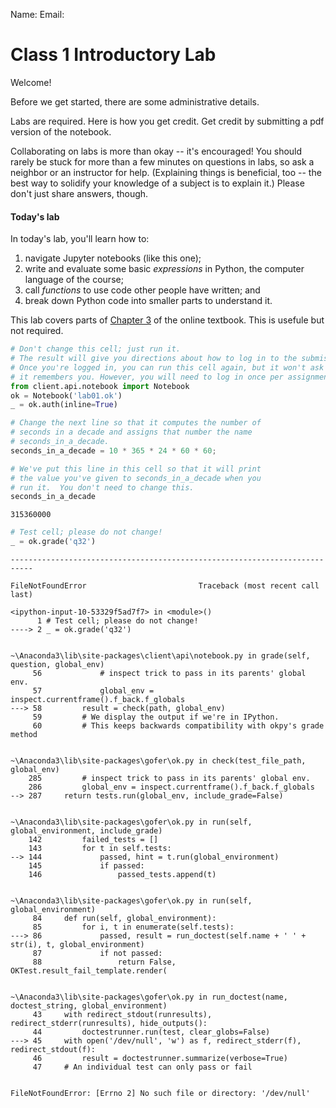 
Name: 
Email: 

# Class 1 Introductory Lab 


Welcome!  

Before we get started, there are some administrative details.

Labs are required. Here is how you get credit. Get credit by submitting a pdf version of the notebook.

Collaborating on labs is more than okay -- it's encouraged! You should rarely be stuck for more than a few minutes on questions in labs, so ask a neighbor or an instructor for help. (Explaining things is beneficial, too -- the best way to solidify your knowledge of a subject is to explain it.) Please don't just share answers, though.


#### Today's lab

In today's lab, you'll learn how to:

1. navigate Jupyter notebooks (like this one);
2. write and evaluate some basic *expressions* in Python, the computer language of the course;
3. call *functions* to use code other people have written; and
4. break down Python code into smaller parts to understand it.

This lab covers parts of [Chapter 3](http://www.inferentialthinking.com/chapters/03/programming-in-python.html) of the online textbook. This is usefule but not required.


```python
# Don't change this cell; just run it. 
# The result will give you directions about how to log in to the submission system, called OK.
# Once you're logged in, you can run this cell again, but it won't ask you who you are because
# it remembers you. However, you will need to log in once per assignment.
from client.api.notebook import Notebook
ok = Notebook('lab01.ok')
_ = ok.auth(inline=True)
```


```python
# Change the next line so that it computes the number of
# seconds in a decade and assigns that number the name
# seconds_in_a_decade.
seconds_in_a_decade = 10 * 365 * 24 * 60 * 60;

# We've put this line in this cell so that it will print
# the value you've given to seconds_in_a_decade when you
# run it.  You don't need to change this.
seconds_in_a_decade
```




    315360000




```python
# Test cell; please do not change!
_ = ok.grade('q32')
```


    ---------------------------------------------------------------------------

    FileNotFoundError                         Traceback (most recent call last)

    <ipython-input-10-53329f5ad7f7> in <module>()
          1 # Test cell; please do not change!
    ----> 2 _ = ok.grade('q32')
    

    ~\Anaconda3\lib\site-packages\client\api\notebook.py in grade(self, question, global_env)
         56             # inspect trick to pass in its parents' global env.
         57             global_env = inspect.currentframe().f_back.f_globals
    ---> 58         result = check(path, global_env)
         59         # We display the output if we're in IPython.
         60         # This keeps backwards compatibility with okpy's grade method


    ~\Anaconda3\lib\site-packages\gofer\ok.py in check(test_file_path, global_env)
        285         # inspect trick to pass in its parents' global env.
        286         global_env = inspect.currentframe().f_back.f_globals
    --> 287     return tests.run(global_env, include_grade=False)
    

    ~\Anaconda3\lib\site-packages\gofer\ok.py in run(self, global_environment, include_grade)
        142         failed_tests = []
        143         for t in self.tests:
    --> 144             passed, hint = t.run(global_environment)
        145             if passed:
        146                 passed_tests.append(t)


    ~\Anaconda3\lib\site-packages\gofer\ok.py in run(self, global_environment)
         84     def run(self, global_environment):
         85         for i, t in enumerate(self.tests):
    ---> 86             passed, result = run_doctest(self.name + ' ' + str(i), t, global_environment)
         87             if not passed:
         88                 return False, OKTest.result_fail_template.render(


    ~\Anaconda3\lib\site-packages\gofer\ok.py in run_doctest(name, doctest_string, global_environment)
         43     with redirect_stdout(runresults), redirect_stderr(runresults), hide_outputs():
         44         doctestrunner.run(test, clear_globs=False)
    ---> 45     with open('/dev/null', 'w') as f, redirect_stderr(f), redirect_stdout(f):
         46         result = doctestrunner.summarize(verbose=True)
         47     # An individual test can only pass or fail


    FileNotFoundError: [Errno 2] No such file or directory: '/dev/null'



```python

```
